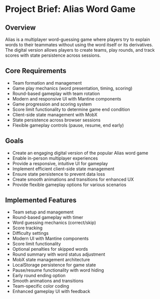 # Project Brief: Alias Word Game

## Overview
Alias is a multiplayer word-guessing game where players try to explain words to their teammates without using the word itself or its derivatives. The digital version allows players to create teams, play rounds, and track scores with state persistence across sessions.

## Core Requirements
- Team formation and management
- Game play mechanics (word presentation, timing, scoring)
- Round-based gameplay with team rotation
- Modern and responsive UI with Mantine components
- Game progression and scoring system
- Score limit functionality to determine game end condition
- Client-side state management with MobX
- State persistence across browser sessions
- Flexible gameplay controls (pause, resume, end early)

## Goals
- Create an engaging digital version of the popular Alias word game
- Enable in-person multiplayer experiences
- Provide a responsive, intuitive UI for gameplay
- Implement efficient client-side state management
- Ensure state persistence to prevent data loss
- Create smooth animations and transitions for enhanced UX
- Provide flexible gameplay options for various scenarios

## Implemented Features
- Team setup and management
- Round-based gameplay with timer
- Word guessing mechanics (correct/skip)
- Score tracking
- Difficulty settings
- Modern UI with Mantine components
- Score limit functionality
- Optional penalties for skipped words
- Round summary with word status adjustment
- MobX state management architecture
- LocalStorage persistence for game state
- Pause/resume functionality with word hiding
- Early round ending option
- Smooth animations and transitions
- Team-specific color coding
- Enhanced gameplay UI with feedback